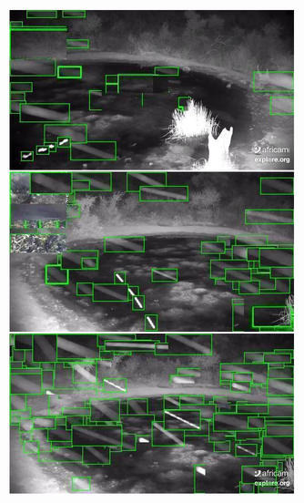 ![20200706-000715-003720](in/20200706/20200706-000715-003720_0_.jpg)
![20200706-003725-010730](in/20200706/20200706-003725-010730_0_.jpg)
![20200706-010735-013740](in/20200706/20200706-010735-013740_0_.jpg)
